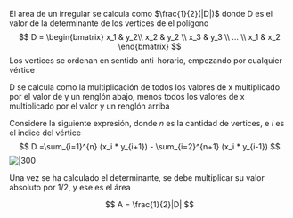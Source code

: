 
El area de un irregular se calcula como $\frac{1}{2}(|D|)$ donde D es el valor de la determinante de los vertices de el polígono
$$
D = \begin{bmatrix}
x_1 & y_2\\
x_2 & y_2 \\
x_3 & y_3 \\
... \\
x_1 & x_2
\end{bmatrix}
$$
Los vertices se ordenan en sentido anti-horario, empezando por cualquier vértice

D se calcula como la multiplicación de todos los valores de x multiplicado por el valor de y un renglón abajo, menos todos los valores de x multiplicado por el valor y un renglón arriba

Considere la siguiente expresión, donde $n$ es la cantidad de vertices, e $i$ es el indice del vértice
$$
 D =\sum_{i=1}^{n} (x_i * y_{i+1}) - \sum_{i=2}^{n+1} (x_i * y_{i-1})
$$
![|300](https://study.com/cimages/videopreview/videopreview-full/kduwps36rs.jpg)

Una vez se ha calculado el determinante, se debe multiplicar su valor absoluto por 1/2, y ese es el área

$$
A = \frac{1}{2}|D|
$$